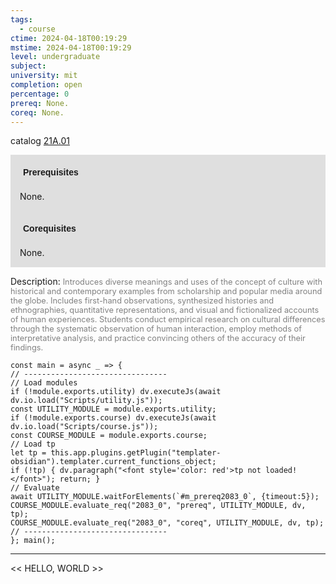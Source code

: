 ```yaml
---
tags:
  - course
ctime: 2024-04-18T00:19:29
mstime: 2024-04-18T00:19:29
level: undergraduate
subject: 
university: mit
completion: open
percentage: 0
prereq: None.
coreq: None.
---
```


catalog [21A.01](http://student.mit.edu/catalog/m21Aa.html#21A.01)

<span style="display: block; padding: 15px; background-color: rgb(100, 100, 100, 0.2);"><font id="m_prereq2083_0" style="display: block; font-family: Arial, sans-serif; font-weight: bold; padding: 5px">Prerequisites</font><br><span id="prereq2083_0">None.</span></span>
<span style="display: block; padding: 15px; background-color: rgb(100, 100, 100, 0.2);"><font id="m_coreq2083_0" style="display: block; font-family: Arial, sans-serif; font-weight: bold; padding: 5px">Corequisites</font><br><span id="coreq2083_0">None.</span></span>

<font style="">Description:</font>
<font style="color: grey; font-size: 0.8rem;">Introduces diverse meanings and uses of the concept of culture with historical and contemporary examples from scholarship and popular media around the globe. Includes first-hand observations, synthesized histories and ethnographies, quantitative representations, and visual and fictionalized accounts of human experiences. Students conduct empirical research  on cultural differences through the systematic observation of human interaction, employ methods of interpretative analysis, and practice convincing others of the accuracy of their findings.</font>

```dataviewjs
const main = async _ => {
// --------------------------------
// Load modules
if (!module.exports.utility) dv.executeJs(await dv.io.load("Scripts/utility.js"));
const UTILITY_MODULE = module.exports.utility;
if (!module.exports.course) dv.executeJs(await dv.io.load("Scripts/course.js"));
const COURSE_MODULE = module.exports.course;
// Load tp
let tp = this.app.plugins.getPlugin("templater-obsidian").templater.current_functions_object;
if (!tp) { dv.paragraph("<font style='color: red'>tp not loaded!</font>"); return; }
// Evaluate
await UTILITY_MODULE.waitForElements(`#m_prereq2083_0`, {timeout:5});
COURSE_MODULE.evaluate_req("2083_0", "prereq", UTILITY_MODULE, dv, tp);
COURSE_MODULE.evaluate_req("2083_0", "coreq", UTILITY_MODULE, dv, tp);
// --------------------------------
}; main();
```

---

<< HELLO, WORLD >>
